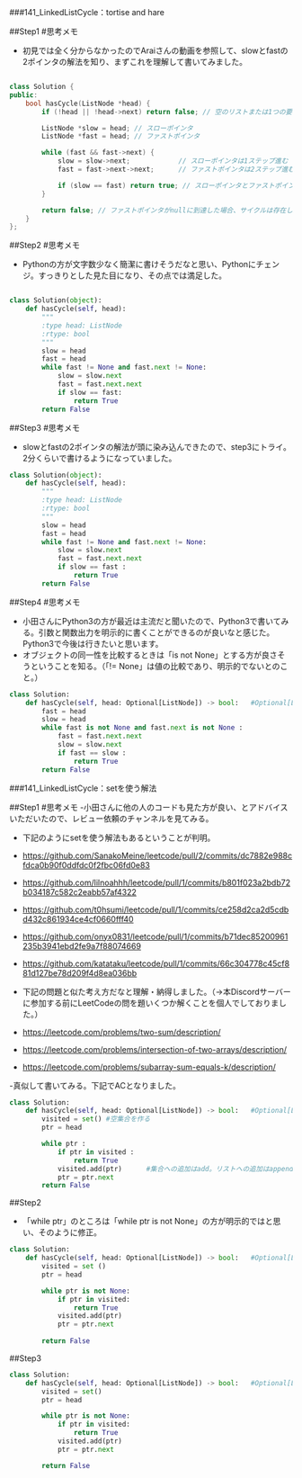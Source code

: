 ###141_LinkedListCycle：tortise and hare

##Step1
#思考メモ
- 初見では全く分からなかったのでAraiさんの動画を参照して、slowとfastの2ポインタの解法を知り、まずこれを理解して書いてみました。
```cpp

class Solution {
public:
    bool hasCycle(ListNode *head) {
        if (!head || !head->next) return false; // 空のリストまたは1つの要素しかない場合、サイクルはない

        ListNode *slow = head; // スローポインタ
        ListNode *fast = head; // ファストポインタ

        while (fast && fast->next) {
            slow = slow->next;            // スローポインタは1ステップ進む
            fast = fast->next->next;      // ファストポインタは2ステップ進む

            if (slow == fast) return true; // スローポインタとファストポインタが交差した場合、サイクルが存在
        }

        return false; // ファストポインタがnullに到達した場合、サイクルは存在しない
    }
};
```

##Step2
#思考メモ
- Pythonの方が文字数少なく簡潔に書けそうだなと思い、Pythonにチェンジ。すっきりとした見た目になり、その点では満足した。
```python

class Solution(object):
    def hasCycle(self, head):
        """
        :type head: ListNode
        :rtype: bool
        """
        slow = head
        fast = head
        while fast != None and fast.next != None:
            slow = slow.next
            fast = fast.next.next
            if slow == fast:
                return True
        return False
```

##Step3
#思考メモ
- slowとfastの2ポインタの解法が頭に染み込んできたので、step3にトライ。2分くらいで書けるようになっていました。
```python
class Solution(object):
    def hasCycle(self, head):
        """
        :type head: ListNode
        :rtype: bool
        """
        slow = head
        fast = head
        while fast != None and fast.next != None:
            slow = slow.next
            fast = fast.next.next
            if slow == fast :
                return True
        return False
```

##Step4
#思考メモ
- 小田さんにPython3の方が最近は主流だと聞いたので、Python3で書いてみる。引数と関数出力を明示的に書くことができるのが良いなと感じた。Python3で今後は行きたいと思います。
- オブジェクトの同一性を比較するときは「is not None」とする方が良さそうということを知る。（「!= None」は値の比較であり、明示的でないとのこと。）
```python
class Solution:
    def hasCycle(self, head: Optional[ListNode]) -> bool:   #Optional[ListNode]は、ListNode(ノードがないときはNone）型になることを示している。fast
        fast = head
        slow = head
        while fast is not None and fast.next is not None :
            fast = fast.next.next
            slow = slow.next
            if fast == slow :
                return True
        return False 

```

###141_LinkedListCycle：setを使う解法

##Step1
#思考メモ
-小田さんに他の人のコードも見た方が良い、とアドバイスいただいたので、レビュー依頼のチャンネルを見てみる。
- 下記のようにsetを使う解法もあるということが判明。
- https://github.com/SanakoMeine/leetcode/pull/2/commits/dc7882e988cfdca0b90f0ddfdc0f2fbc06fd0e83
- https://github.com/lilnoahhh/leetcode/pull/1/commits/b801f023a2bdb72b034187c582c2eabb57af4322
- https://github.com/t0hsumi/leetcode/pull/1/commits/ce258d2ca2d5cdbd432c861934ce4cf0660fff40
- https://github.com/onyx0831/leetcode/pull/1/commits/b71dec85200961235b3941ebd2fe9a7f88074669
- https://github.com/katataku/leetcode/pull/1/commits/66c304778c45cf881d127be78d209f4d8ea036bb

- 下記の問題と似た考え方だなと理解・納得しました。（->本Discordサーバーに参加する前にLeetCodeの問を題いくつか解くことを個人でしておりました。）
- https://leetcode.com/problems/two-sum/description/
- https://leetcode.com/problems/intersection-of-two-arrays/description/
- https://leetcode.com/problems/subarray-sum-equals-k/description/

-真似して書いてみる。下記でACとなりました。
```python
class Solution:
    def hasCycle(self, head: Optional[ListNode]) -> bool:   #Optional[ListNode]は、ListNode(ノードがないときはNone）型になることを示している。fast
        visited = set() #空集合を作る
        ptr = head

        while ptr :
            if ptr in visited :
                return True
            visited.add(ptr)      #集合への追加はadd。リストへの追加はappend。
            ptr = ptr.next
        return False
```
##Step2
- 「while ptr」のところは「while ptr is not None」の方が明示的ではと思い、そのように修正。

```python
class Solution:
    def hasCycle(self, head: Optional[ListNode]) -> bool:   #Optional[ListNode]は、ListNode(ノードがないときはNone）型になることを示している。fast
        visited = set ()
        ptr = head

        while ptr is not None:
            if ptr in visited:
                return True
            visited.add(ptr)
            ptr = ptr.next
        
        return False
```

##Step3
```python
class Solution:
    def hasCycle(self, head: Optional[ListNode]) -> bool:   #Optional[ListNode]は、ListNode(ノードがないときはNone）型になることを示している。fast
        visited = set()
        ptr = head

        while ptr is not None:
            if ptr in visited:
                return True
            visited.add(ptr)
            ptr = ptr.next

        return False 
```
